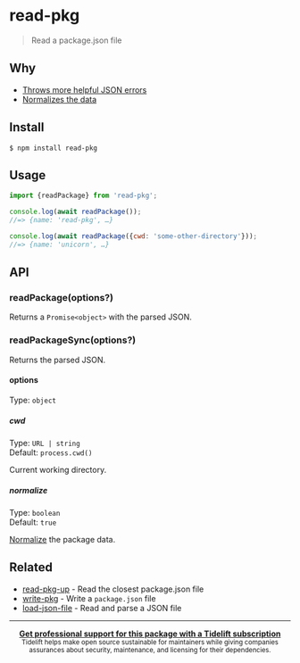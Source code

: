 # read-pkg

> Read a package.json file

## Why

- [Throws more helpful JSON errors](https://github.com/sindresorhus/parse-json)
- [Normalizes the data](https://github.com/npm/normalize-package-data#what-normalization-currently-entails)

## Install

```
$ npm install read-pkg
```

## Usage

```js
import {readPackage} from 'read-pkg';

console.log(await readPackage());
//=> {name: 'read-pkg', …}

console.log(await readPackage({cwd: 'some-other-directory'}));
//=> {name: 'unicorn', …}
```

## API

### readPackage(options?)

Returns a `Promise<object>` with the parsed JSON.

### readPackageSync(options?)

Returns the parsed JSON.

#### options

Type: `object`

##### cwd

Type: `URL | string`\
Default: `process.cwd()`

Current working directory.

##### normalize

Type: `boolean`\
Default: `true`

[Normalize](https://github.com/npm/normalize-package-data#what-normalization-currently-entails) the package data.

## Related

- [read-pkg-up](https://github.com/sindresorhus/read-pkg-up) - Read the closest package.json file
- [write-pkg](https://github.com/sindresorhus/write-pkg) - Write a `package.json` file
- [load-json-file](https://github.com/sindresorhus/load-json-file) - Read and parse a JSON file

---

<div align="center">
	<b>
		<a href="https://tidelift.com/subscription/pkg/npm-read-pkg?utm_source=npm-read-pkg&utm_medium=referral&utm_campaign=readme">Get professional support for this package with a Tidelift subscription</a>
	</b>
	<br>
	<sub>
		Tidelift helps make open source sustainable for maintainers while giving companies<br>assurances about security, maintenance, and licensing for their dependencies.
	</sub>
</div>
